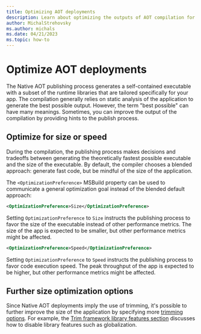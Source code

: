```yaml
---
title: Optimizing AOT deployments
description: Learn about optimizing the outputs of AOT compilation for size and speed.
author: MichalStrehovsky
ms.author: michals
ms.date: 04/21/2023
ms.topic: how-to
---
```

# Optimize AOT deployments

The Native AOT publishing process generates a self-contained executable with a subset of the runtime libraries that are tailored specifically for your app. The compilation generally relies on static analysis of the application to generate the best possible output. However, the term "best possible" can have many meanings. Sometimes, you can improve the output of the compilation by providing hints to the publish process.

## Optimize for size or speed

During the compilation, the publishing process makes decisions and tradeoffs between generating the theoretically fastest possible executable and the size of the executable. By default, the compiler chooses a blended approach: generate fast code, but be mindful of the size of the application.

The `<OptimizationPreference>` MSBuild property can be used to communicate a general optimization goal instead of the blended default approach:

```xml
<OptimizationPreference>Size</OptimizationPreference>
```

Setting `OptimizationPreference` to `Size` instructs the publishing process to favor the size of the executable instead of other performance metrics. The size of the app is expected to be smaller, but other performance metrics might be affected.

```xml
<OptimizationPreference>Speed</OptimizationPreference>
```

Setting `OptimizationPreference` to `Speed` instructs the publishing process to favor code execution speed. The peak throughput of the app is expected to be higher, but other performance metrics might be affected.

## Further size optimization options

Since Native AOT deployments imply the use of trimming, it's possible to further improve the size of the application by specifying more [trimming options](../trimming/trimming-options.md). For example, the [Trim framework library features section](../trimming/trimming-options.md#trim-framework-library-features) discusses how to disable library features such as globalization.
